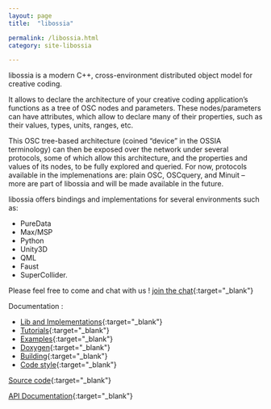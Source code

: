 ```yaml
---
layout: page
title:  "libossia"

permalink: /libossia.html
category: site-libossia

---
```


libossia is a modern C++, cross-environment distributed object model for creative coding.

It allows to declare the architecture of your creative coding application’s functions as a tree of OSC nodes and parameters. These nodes/parameters can have attributes, which allow to declare many of their properties, such as their values, types, units, ranges, etc.

This OSC tree-based architecture (coined “device” in the OSSIA terminology) can then be exposed over the network under several protocols, some of which allow this architecture, and the properties and values of its nodes, to be fully explored and queried. For now, protocols available in the implemenations are: plain OSC, OSCquery, and Minuit – more are part of libossia and will be made available in the future.

libossia offers bindings and implementations for several environments such as:

* PureData
* Max/MSP
* Python
* Unity3D
* QML
* Faust
* SuperCollider.

Please feel free to come and chat with us ! [join the chat](https://gitter.im/OSSIA){:target="_blank"}

Documentation :

* [Lib and Implementations](https://ossia.github.io/ossia-docs/#introduction){:target="_blank"}
* [Tutorials](https://github.com/OSSIA/libossia/tree/master/docs/Tutorial){:target="_blank"}
* [Examples](https://github.com/OSSIA/libossia/tree/master/examples){:target="_blank"}
* [Doxygen](https://ossia.github.io/libossia/html/){:target="_blank"}
* [Building](https://github.com/OSSIA/libossia/wiki/Building){:target="_blank"}
* [Code style](https://github.com/OSSIA/libossia/wiki/Code-style-guide){:target="_blank"}

[Source code](https://github.com/OSSIA/libossia){:target="_blank"}

[API Documentation](https://ossia.github.io/ossia-docs/#introduction){:target="_blank"}

